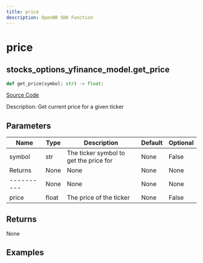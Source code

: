 ```yaml
---
title: price
description: OpenBB SDK Function
---
```


# price

## stocks_options_yfinance_model.get_price

```python title='openbb_terminal/stocks/options/yfinance_model.py'
def get_price(symbol: str) -> float:
```
[Source Code](https://github.com/OpenBB-finance/OpenBBTerminal/tree/main/openbb_terminal/stocks/options/yfinance_model.py#L258)

Description: Get current price for a given ticker

## Parameters

| Name | Type | Description | Default | Optional |
| ---- | ---- | ----------- | ------- | -------- |
| symbol | str | The ticker symbol to get the price for | None | False |
| Returns | None | None | None | None |
| ---------- | None | None | None | None |
| price | float | The price of the ticker | None | False |

## Returns

None

## Examples

